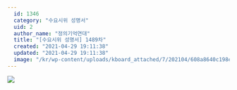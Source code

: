 ```yaml
---
  id: 1346
  category: "수요시위 성명서"
  uid: 2
  author_name: "정의기억연대"
  title: "[수요시위 성명서] 1489차"
  created: "2021-04-29 19:11:38"
  updated: "2021-04-29 19:11:38"
  image: "/kr/wp-content/uploads/kboard_attached/7/202104/608a8640c198e8979374.jpg"
---
```

![](/kr/wp-content/uploads/kboard_attached/7/202104/608a8640c198e8979374.jpg)